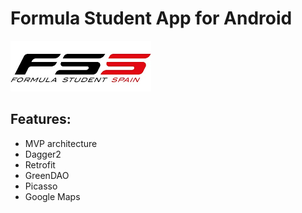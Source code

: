 # Formula Student App for Android

![FSS Logo](/images/fss.png)

## Features:
* MVP architecture
* Dagger2
* Retrofit
* GreenDAO
* Picasso
* Google Maps
